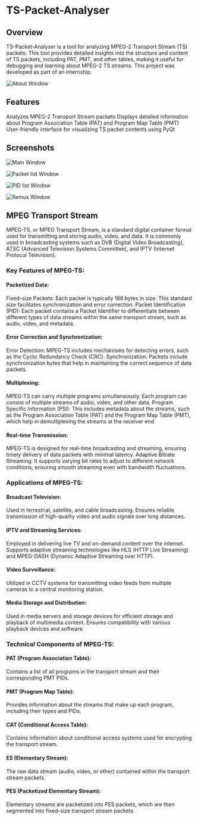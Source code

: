 # TS-Packet-Analyser
## Overview
TS-Packet-Analyser is a tool for analyzing MPEG-2 Transport Stream (TS) packets. This tool provides detailed insights into the structure and content of TS packets, including PAT, PMT, and other tables, making it useful for debugging and learning about MPEG-2 TS streams. This project was developed as part of an internship.

![About Window](https://github.com/Soheilnader/TS-Packet-Analyser/blob/main/docs/images/about.png?raw=true )

## Features
Analyzes MPEG-2 Transport Stream packets
Displays detailed information about Program Association Table (PAT) and Program Map Table (PMT)
User-friendly interface for visualizing TS packet contents using PyQt

## Screenshots

![Main Window](https://github.com/Soheilnader/TS-Packet-Analyser/blob/main/docs/images/MainWindow.png?raw=true )

![Packet list Window](https://github.com/Soheilnader/TS-Packet-Analyser/blob/main/docs/images/packet_list.png?raw=true)

![PID list Window](https://github.com/Soheilnader/TS-Packet-Analyser/blob/main/docs/images/pid_list.png?raw=true)

![Remux Window](https://github.com/Soheilnader/TS-Packet-Analyser/blob/main/docs/images/remuxed.png?raw=true)


## MPEG Transport Stream
MPEG-TS, or MPEG Transport Stream, is a standard digital container format used for transmitting and storing audio, video, and data. It is commonly used in broadcasting systems such as DVB (Digital Video Broadcasting), ATSC (Advanced Television Systems Committee), and IPTV (Internet Protocol Television).

### Key Features of MPEG-TS:
#### Packetized Data:

Fixed-size Packets: Each packet is typically 188 bytes in size. This standard size facilitates synchronization and error correction.
Packet Identification (PID): Each packet contains a Packet Identifier to differentiate between different types of data streams within the same transport stream, such as audio, video, and metadata.
#### Error Correction and Synchronization:

Error Detection: MPEG-TS includes mechanisms for detecting errors, such as the Cyclic Redundancy Check (CRC).
Synchronization: Packets include synchronization bytes that help in maintaining the correct sequence of data packets.
#### Multiplexing:

MPEG-TS can carry multiple programs simultaneously. Each program can consist of multiple streams of audio, video, and other data.
Program Specific Information (PSI): This includes metadata about the streams, such as the Program Association Table (PAT) and the Program Map Table (PMT), which help in demultiplexing the streams at the receiver end.
#### Real-time Transmission:

MPEG-TS is designed for real-time broadcasting and streaming, ensuring timely delivery of data packets with minimal latency.
Adaptive Bitrate Streaming: It supports varying bit rates to adjust to different network conditions, ensuring smooth streaming even with bandwidth fluctuations.
### Applications of MPEG-TS:
#### Broadcast Television:

Used in terrestrial, satellite, and cable broadcasting.
Ensures reliable transmission of high-quality video and audio signals over long distances.
#### IPTV and Streaming Services:

Employed in delivering live TV and on-demand content over the internet.
Supports adaptive streaming technologies like HLS (HTTP Live Streaming) and MPEG-DASH (Dynamic Adaptive Streaming over HTTP).
#### Video Surveillance:

Utilized in CCTV systems for transmitting video feeds from multiple cameras to a central monitoring station.
#### Media Storage and Distribution:

Used in media servers and storage devices for efficient storage and playback of multimedia content.
Ensures compatibility with various playback devices and software.
### Technical Components of MPEG-TS:
#### PAT (Program Association Table):

Contains a list of all programs in the transport stream and their corresponding PMT PIDs.
#### PMT (Program Map Table):

Provides information about the streams that make up each program, including their types and PIDs.
#### CAT (Conditional Access Table):

Contains information about conditional access systems used for encrypting the transport stream.
#### ES (Elementary Stream):

The raw data stream (audio, video, or other) contained within the transport stream packets.
#### PES (Packetized Elementary Stream):

Elementary streams are packetized into PES packets, which are then segmented into fixed-size transport stream packets.
